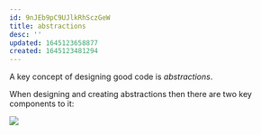 ```yaml
---
id: 9nJEb9pC9UJlkRhSczGeW
title: abstractions
desc: ''
updated: 1645123658877
created: 1645123481294
---
```

A key concept of designing good code is *abstractions*.

When designing and creating abstractions then there are two key components to it:

![](/assets/images/2022-02-17-19-47-12.png)
